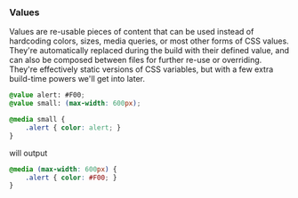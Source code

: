 ### Values

Values are re-usable pieces of content that can be used instead of hardcoding colors, sizes, media queries, or most other forms of CSS values. They're automatically replaced during the build with their defined value, and can also be composed between files for further re-use or overriding. They're effectively static versions of CSS variables, but with a few extra build-time powers we'll get into later.

```css
@value alert: #F00;
@value small: (max-width: 600px);

@media small {
    .alert { color: alert; }
}
```

will output

```css
@media (max-width: 600px) {
    .alert { color: #F00; }
}
```
